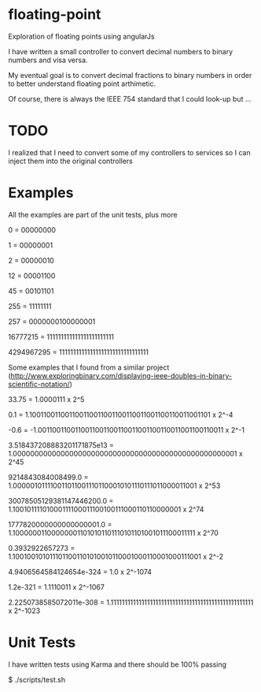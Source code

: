floating-point
==============

Exploration of floating points using angularJs

I have written a small controller to convert decimal numbers to binary numbers and visa versa.

My eventual goal is to convert decimal fractions to binary numbers in order to better understand floating point arthimetic.

Of course, there is always the IEEE 754 standard that I could look-up but ...

TODO
=============
I realized that I need to convert some of my controllers to services so I can inject them into the original controllers


Examples
=============

All the examples are part of the unit tests, plus more

0 = 00000000

1 = 00000001

2 = 00000010

12 = 00001100

45 = 00101101

255 = 11111111

257 = 0000000100000001

16777215 = 111111111111111111111111

4294967295 = 11111111111111111111111111111111

Some examples that I found from a similar project (http://www.exploringbinary.com/displaying-ieee-doubles-in-binary-scientific-notation/)

33.75 = 1.0000111 x 2^5

0.1 = 1.100110011001100110011001100110011001100110011001101 x 2^-4

-0.6 = -1.0011001100110011001100110011001100110011001100110011 x 2^-1

3.518437208883201171875e13 = 1.0000000000000000000000000000000000000000000000000001 x 2^45

9214843084008499.0 = 1.0000010111100110110011101100010101110111011000011001 x 2^53

30078505129381147446200.0 = 1.10010111101000111100011100100111000110110000001 x 2^74

1777820000000000000001.0 = 1.100000011000000011010101101110101101001011100011111 x 2^70

0.3932922657273 = 1.1001001010111011001101010010110001000110001000111001 x 2^-2

4.9406564584124654e-324 = 1.0 x 2^-1074

1.2e-321 = 1.1110011 x 2^-1067

2.2250738585072011e-308 = 1.111111111111111111111111111111111111111111111111111 x 2^-1023

Unit Tests
==========

I have written tests using Karma and there should be 100% passing

$ ./scripts/test.sh

